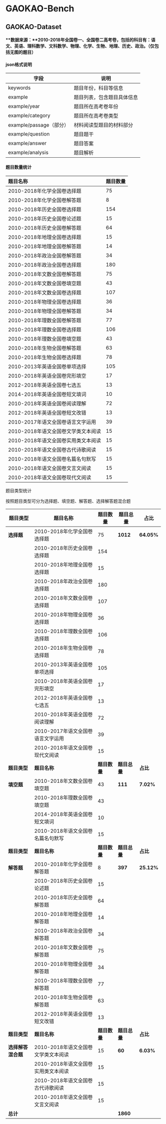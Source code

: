 # GAOKAO-Bench

## GAOKAO-Dataset

#### **数据来源：**2010-2018年全国卷一、全国卷二高考卷，包括的科目有：语文、英语、理科数学、文科数学、物理、化学、生物、地理、历史、政治。（仅包括无图的题目）

#### json格式说明

| 字段                    | 说明                       |
| ----------------------- | -------------------------- |
| keywords                | 题目年份，科目等信息       |
| example                 | 题目列表，包含题目具体信息 |
| example/year            | 题目所在高考卷年份         |
| example/category        | 题目所在高考卷类型         |
| example/passage（部分） | 材料阅读型题目的材料部分   |
| example/question        | 题目题干                   |
| example/answer          | 题目答案                   |
| example/analysis        | 题目解析                   |

#### 题目数量统计

| 题目名称                            | 题目数量 |
| :---------------------------------- | -------- |
| 2010-2018年化学全国卷选择题         | 75       |
| 2010-2018年化学全国卷解答题         | 8        |
| 2010-2018年历史全国卷选择题         | 154      |
| 2010-2018年历史全国卷论述题         | 15       |
| 2010-2018年历史全国卷解答题         | 64       |
| 2010-2018年地理全国卷选择题         | 15       |
| 2010-2018年地理全国卷解答题         | 14       |
| 2010-2018年政治全国卷解答题         | 34       |
| 2010-2018年政治全国卷选择题         | 180      |
| 2010-2018年文数全国卷解答题         | 75       |
| 2010-2018年文数全国卷填空题         | 43       |
| 2010-2018年文数全国卷选择题         | 107      |
| 2010-2018年物理全国卷选择题         | 36       |
| 2010-2018年物理全国卷解答题         | 34       |
| 2010-2018年理数全国卷解答题         | 77       |
| 2010-2018年理数全国卷选择题         | 106      |
| 2010-2018年理数全国卷填空题         | 43       |
| 2010-2018年生物全国卷解答题         | 63       |
| 2010-2018年生物全国卷选择题         | 78       |
| 2010-2013年英语全国卷单项选择       | 105      |
| 2010-2018年英语全国卷完形填空       | 17       |
| 2012-2018年英语全国卷七选五         | 13       |
| 2014-2018年英语全国卷短文填词       | 10       |
| 2010-2018年英语全国卷阅读理解       | 72       |
| 2012-2018年英语全国卷短文改错       | 13       |
| 2010-2017年语文全国卷语言文字运用   | 39       |
| 2010-2018年语文全国卷文学类文本阅读 | 15       |
| 2010-2018年语文全国卷实用类文本阅读 | 15       |
| 2010-2018年语文全国卷古代诗歌阅读   | 15       |
| 2010-2018年语文全国卷名篇名句默写   | 15       |
| 2010-2018年语文全国卷文言文阅读     | 15       |
| 2010-2018年语文全国卷现代文阅读     | 15       |

题目类型统计

按照题目类型可分为选择题、填空题、解答题、选择解答题混合题

| 题目类型           | 题目名称                            | 题目数量     | 题目总量     | 占比       |
| ------------------ | ----------------------------------- | ------------ | ------------ | ---------- |
| **选择题**         | 2010-2018年化学全国卷选择题         | 75           | **1012**     | **64.05%** |
|                    | 2010-2018年历史全国卷选择题         | 154          |              |            |
|                    | 2010-2018年地理全国卷选择题         | 15           |              |            |
|                    | 2010-2018年政治全国卷选择题         | 180          |              |            |
|                    | 2010-2018年文数全国卷选择题         | 107          |              |            |
|                    | 2010-2018年物理全国卷选择题         | 36           |              |            |
|                    | 2010-2018年理数全国卷选择题         | 106          |              |            |
|                    | 2010-2018年生物全国卷选择题         | 78           |              |            |
|                    | 2010-2013年英语全国卷单项选择       | 105          |              |            |
|                    | 2010-2018年英语全国卷完形填空       | 17           |              |            |
|                    | 2012-2018年英语全国卷七选五         | 13           |              |            |
|                    | 2010-2018年英语全国卷阅读理解       | 72           |              |            |
|                    | 2010-2017年语文全国卷语言文字运用   | 39           |              |            |
|                    | 2010-2018年语文全国卷现代文阅读     | 15           |              |            |
| **题目类型**       | **题目名称**                        | **题目数量** | **题目总量** | **占比**   |
| **填空题**         | 2010-2018年文数全国卷填空题         | 43           | **111**      | **7.02%**  |
|                    | 2010-2018年理数全国卷填空题         | 43           |              |            |
|                    | 2014-2018年英语全国卷短文填词       | 10           |              |            |
|                    | 2010-2018年语文全国卷名篇名句默写   | 15           |              |            |
| **题目类型**       | **题目名称**                        | **题目数量** | **题目总量** | **占比**   |
| **解答题**         | 2010-2018年化学全国卷解答题         | 8            | **397**      | **25.12%** |
|                    | 2010-2018年历史全国卷论述题         | 15           |              |            |
|                    | 2010-2018年历史全国卷解答题         | 64           |              |            |
|                    | 2010-2018年地理全国卷解答题         | 14           |              |            |
|                    | 2010-2018年政治全国卷解答题         | 34           |              |            |
|                    | 2010-2018年文数全国卷解答题         | 75           |              |            |
|                    | 2010-2018年物理全国卷解答题         | 34           |              |            |
|                    | 2010-2018年理数全国卷解答题         | 77           |              |            |
|                    | 2010-2018年生物全国卷解答题         | 63           |              |            |
|                    | 2012-2018年英语全国卷短文改错       | 13           |              |            |
| **题目类型**       | **题目名称**                        | **题目数量** | **题目总量** | **占比**   |
| **选择解答混合题** | 2010-2018年语文全国卷文学类文本阅读 | 15           | **60**       | **6.03%**  |
|                    | 2010-2018年语文全国卷实用类文本阅读 | 15           |              |            |
|                    | 2010-2018年语文全国卷古代诗歌阅读   | 15           |              |            |
|                    | 2010-2018年语文全国卷文言文阅读     | 15           |              |            |
| **总计**           |                                     |              | **1860**     |            |

